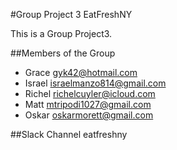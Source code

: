 #Group Project 3 EatFreshNY

This is a Group Project3.  

##Members of the Group
* Grace gyk42@hotmail.com
* Israel israelmanzo814@gmail.com
* Richel richelcuyler@icloud.com
* Matt mtripodi1027@gmail.com
* Oskar oskarmorett@gmail.com

##Slack Channel
eatfreshny